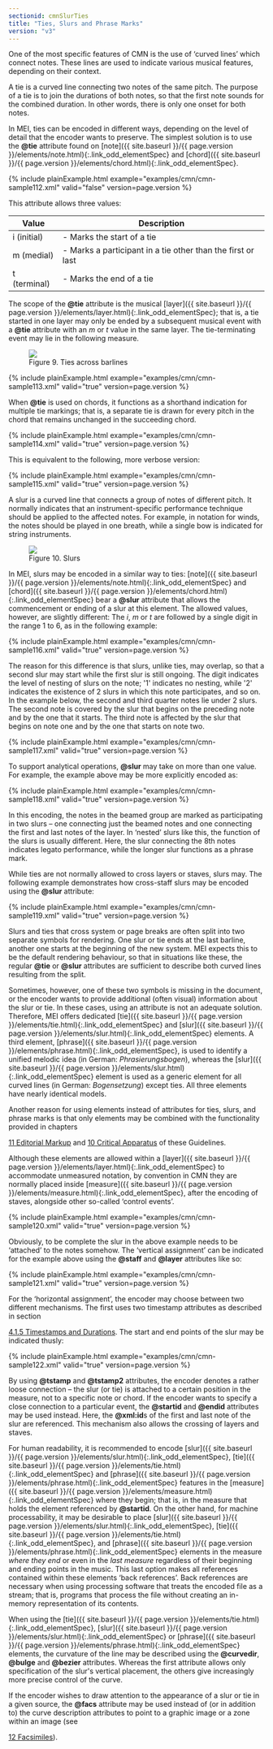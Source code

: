 ```yaml
---
sectionid: cmnSlurTies
title: "Ties, Slurs and Phrase Marks"
version: "v3"
---
```




One of the most specific features of CMN is the use of ‘curved lines’
which connect notes. These lines are used to indicate various musical features, depending
on
their context.

A tie is a curved line connecting <span class="hi">two</span> notes of the 
<span class="hi">same pitch</span>. The purpose of a tie is to join the durations of both notes,
so that the first note sounds for the combined duration. In other words, there is
only one
onset for both notes.

In MEI, ties can be encoded in different ways, depending on the level of detail that
the
encoder wants to preserve. The simplest solution is to use the **@tie** attribute
found on [note]({{ site.baseurl }}/{{ page.version }}/elements/note.html){:.link_odd_elementSpec} and [chord]({{ site.baseurl }}/{{ page.version }}/elements/chord.html){:.link_odd_elementSpec}.

{% include plainExample.html example="examples/cmn/cmn-sample112.xml" valid="false" version=page.version %}


This attribute allows three values:


<table class="table table-striped table-hover">
   <thead>
      <tr>
         <th>Value</th>
         <th>Description</th>
      </tr>
   </thead>
   <tbody>
      <tr>
         <td>i (initial)</td>
         <td> - Marks the start of a tie</td>
      </tr>
      <tr>
         <td>m (medial)</td>
         <td> - Marks a participant in a tie other than the first or last</td>
      </tr>
      <tr>
         <td>t (terminal)</td>
         <td> - Marks the end of a tie</td>
      </tr>
   </tbody>
</table>

The scope of the **@tie** attribute is the musical [layer]({{ site.baseurl }}/{{ page.version }}/elements/layer.html){:.link_odd_elementSpec}; that
is, a tie started in one layer may only be ended by a subsequent musical event with
a
**@tie** attribute with an *m* or *t* value in the same layer.
The tie-terminating event may lie in the following measure.


<figure class="figure">
   <img src="{{ site.baseurl }}/Images/modules/cmn/finger-300.png" class="img-responsive"></img>
   <figcaption class="figure-caption">Figure 9. Ties across barlines</figcaption>
</figure>
{% include plainExample.html example="examples/cmn/cmn-sample113.xml" valid="true" version=page.version %}


When **@tie** is used on chords, it functions as a shorthand indication for multiple
tie markings; that is, a separate tie is drawn for every pitch in the chord that remains
unchanged in the succeeding chord.

{% include plainExample.html example="examples/cmn/cmn-sample114.xml" valid="true" version=page.version %}


This is equivalent to the following, more verbose version:

{% include plainExample.html example="examples/cmn/cmn-sample115.xml" valid="true" version=page.version %}


A slur is a curved line that connects a group of notes of different pitch. It
normally indicates that an instrument-specific performance technique should be applied
to
the affected notes. For example, in notation for winds, the notes should be played
in one
breath, while a single bow is indicated for string instruments.


<figure class="figure">
   <img src="{{ site.baseurl }}/Images/ExampleImages/slur-300-20100514.png" class="img-responsive"></img>
   <figcaption class="figure-caption">Figure 10. Slurs</figcaption>
</figure>

In MEI, slurs may be encoded in a similar way to ties: [note]({{ site.baseurl }}/{{ page.version }}/elements/note.html){:.link_odd_elementSpec} and [chord]({{ site.baseurl }}/{{ page.version }}/elements/chord.html){:.link_odd_elementSpec} bear a **@slur** attribute that allows the commencement or
ending of a slur at this element. The allowed values, however, are slightly different:
The
*i*, *m* or *t* are followed by a single digit in the
range 1 to 6, as in the following example:

{% include plainExample.html example="examples/cmn/cmn-sample116.xml" valid="true" version=page.version %}


The reason for this difference is that slurs, unlike ties, may overlap, so that a
second
slur may start while the first slur is still ongoing. The digit indicates the level
of
nesting of slurs on the note; '1' indicates no nesting, while '2' indicates the existence
of
2 slurs in which this note participates, and so on. In the example below, the second
and
third quarter notes lie under 2 slurs. The second note is covered by the slur that
begins on
the preceding note and by the one that it starts. The third note is affected by the
slur
that begins on note one and by the one that starts on note two.

{% include plainExample.html example="examples/cmn/cmn-sample117.xml" valid="true" version=page.version %}



To support analytical operations, **@slur** may take on more than one value. For
example, the example above may be more explicitly encoded as:

{% include plainExample.html example="examples/cmn/cmn-sample118.xml" valid="true" version=page.version %}

In this encoding, the notes in the beamed group are marked as participating in two
slurs –
one connecting just the beamed notes and one connecting the first and last notes of
the
layer. In ‘nested’ slurs like this, the function of the slurs is usually
different. Here, the slur connecting the 8th notes indicates legato
performance, while the longer slur functions as a phrase mark.


While ties are not normally allowed to cross layers or staves, slurs may. The following
example demonstrates how cross-staff slurs may be encoded using the **@slur**
attribute:

{% include plainExample.html example="examples/cmn/cmn-sample119.xml" valid="true" version=page.version %}


Slurs and ties that cross system or page breaks are often split into two separate
symbols
for rendering. One slur or tie ends at the last barline, another one starts at the
beginning
of the new system. MEI expects this to be the default rendering behaviour, so that
in
situations like these, the regular **@tie** or **@slur** attributes are
sufficient to describe both curved lines resulting from the split.

Sometimes, however, one of these two symbols is missing in the document, or the encoder
wants to provide additional (often visual) information about the slur or tie. In these
cases, using an attribute is not an adequate solution. Therefore, MEI offers dedicated
[tie]({{ site.baseurl }}/{{ page.version }}/elements/tie.html){:.link_odd_elementSpec} and [slur]({{ site.baseurl }}/{{ page.version }}/elements/slur.html){:.link_odd_elementSpec} elements. A third element, [phrase]({{ site.baseurl }}/{{ page.version }}/elements/phrase.html){:.link_odd_elementSpec}, is used to identify a unified melodic idea (in German:
*Phrasierungsbogen*), whereas the [slur]({{ site.baseurl }}/{{ page.version }}/elements/slur.html){:.link_odd_elementSpec} element is
used as a generic element for all curved lines (in German: *Bogensetzung*)
except ties. All three elements have nearly identical models.

Another reason for using elements instead of attributes for ties, slurs, and phrase
marks
is that only elements may be combined with the functionality provided in chapters

<a class="link_ptr" title="Editorial Markup" href="{{ site.baseurl }}/{{ page.version }}/guidelines/editTrans.html">11 Editorial Markup</a> and 
<a class="link_ptr" title="Critical Apparatus" href="{{ site.baseurl }}/{{ page.version }}/guidelines/critApp.html">10 Critical Apparatus</a> of these Guidelines.

Although these elements are allowed within a [layer]({{ site.baseurl }}/{{ page.version }}/elements/layer.html){:.link_odd_elementSpec} to accommodate
unmeasured notation, by convention in CMN they are normally placed inside [measure]({{ site.baseurl }}/{{ page.version }}/elements/measure.html){:.link_odd_elementSpec}, after the encoding of staves, alongside other so-called ‘control
events’.

{% include plainExample.html example="examples/cmn/cmn-sample120.xml" valid="true" version=page.version %}


Obviously, to be complete the slur in the above example needs to be
‘attached’ to the notes somehow. The ‘vertical
assignment’ can be indicated for the example above using the **@staff**
and **@layer** attributes like so:

{% include plainExample.html example="examples/cmn/cmn-sample121.xml" valid="true" version=page.version %}


For the ‘horizontal assignment’, the encoder may choose between two
different mechanisms. The first uses two timestamp attributes as described in section

<a class="link_ptr" title="Timestamps and Durations" href="{{ site.baseurl }}/{{ page.version }}/guidelines/cmn.html#cmnTstamp">4.1.5 Timestamps and Durations</a>. The start and end points of the slur may be indicated thusly:

{% include plainExample.html example="examples/cmn/cmn-sample122.xml" valid="true" version=page.version %}


By using **@tstamp** and **@tstamp2** attributes, the encoder denotes a rather
loose connection – the slur (or tie) is attached to a certain position in the measure,
not
to a specific note or chord. If the encoder wants to specify a close connection to
a
particular event, the **@startid** and **@endid** attributes may be used
instead. Here, the **@xml:id**s of the first and last note of the slur are referenced.
This mechanism also allows the crossing of layers and staves.




For human readability, it is recommended to encode [slur]({{ site.baseurl }}/{{ page.version }}/elements/slur.html){:.link_odd_elementSpec}, [tie]({{ site.baseurl }}/{{ page.version }}/elements/tie.html){:.link_odd_elementSpec} and [phrase]({{ site.baseurl }}/{{ page.version }}/elements/phrase.html){:.link_odd_elementSpec} features in the [measure]({{ site.baseurl }}/{{ page.version }}/elements/measure.html){:.link_odd_elementSpec} where they begin; that is, in the measure that holds the element referenced
by **@startid**. On the other hand, for machine processability, it may be desirable to
place [slur]({{ site.baseurl }}/{{ page.version }}/elements/slur.html){:.link_odd_elementSpec}, [tie]({{ site.baseurl }}/{{ page.version }}/elements/tie.html){:.link_odd_elementSpec}, and [phrase]({{ site.baseurl }}/{{ page.version }}/elements/phrase.html){:.link_odd_elementSpec} elements in the measure *where they end* or even in the *last
measure* regardless of their beginning and ending points in the music. This last
option makes all references contained within these elements ‘back
references’. Back references are necessary when using processing software that
treats the encoded file as a stream; that is, programs that process the file without
creating an in-memory representation of its contents.

When using the [tie]({{ site.baseurl }}/{{ page.version }}/elements/tie.html){:.link_odd_elementSpec}, [slur]({{ site.baseurl }}/{{ page.version }}/elements/slur.html){:.link_odd_elementSpec} or [phrase]({{ site.baseurl }}/{{ page.version }}/elements/phrase.html){:.link_odd_elementSpec} elements, the curvature of the line may be described using the
**@curvedir**, **@bulge** and **@bezier** attributes. Whereas the first
attribute allows only specification of the slur's vertical placement, the others give
increasingly more precise control of the curve.

If the encoder wishes to draw attention to the appearance of a slur or tie in a given
source, the **@facs** attribute may be used instead of (or in addition to) the curve
description attributes to point to a graphic image or a zone within an image (see

<a class="link_ptr" title="Facsimiles" href="{{ site.baseurl }}/{{ page.version }}/guidelines/facsimiles.html">12 Facsimiles</a>).

